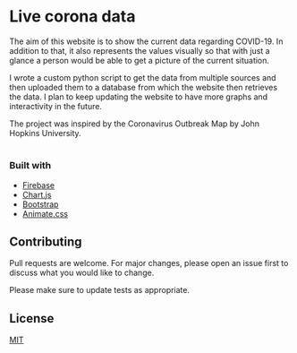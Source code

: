 # Live corona data


The aim of this website is to show the current data regarding COVID-19.  In addition to that, it also represents the values visually so that with just a glance a person would be able to get a picture of the current situation.

I wrote a custom python script to get the data from multiple sources and then uploaded them to a database from which the website then retrieves the data. 
I plan to keep updating the website to have more graphs and interactivity in the future.

The project was inspired by the Coronavirus Outbreak Map by John Hopkins University.

#
### Built with
- [Firebase](https://firebase.google.com/)
- [Chart.js](https://www.chartjs.org/)
- [Bootstrap](https://getbootstrap.com/)
- [Animate.css](https://github.com/daneden/animate.css)


## Contributing
Pull requests are welcome. For major changes, please open an issue first to discuss what you would like to change.

Please make sure to update tests as appropriate.

## License
[MIT](https://choosealicense.com/licenses/mit/)
